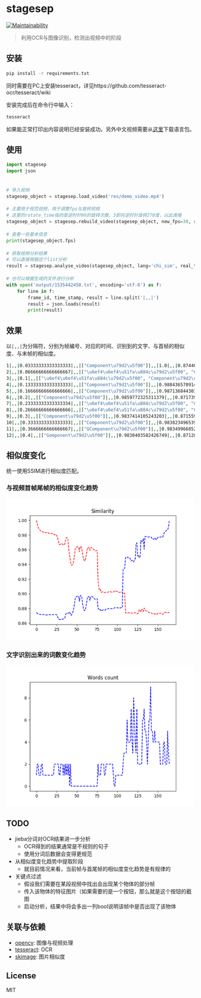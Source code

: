# stagesep

[![Maintainability](https://api.codeclimate.com/v1/badges/492f06dfdfc447e06470/maintainability)](https://codeclimate.com/github/williamfzc/stagesep/maintainability)

> 利用OCR与图像识别，检测出视频中的阶段

## 安装

```bash
pip install -r requirements.txt
```

同时需要在PC上安装tesseract，详见https://github.com/tesseract-ocr/tesseract/wiki

安装完成后在命令行中输入：

```bash
tesseract
```

如果能正常打印出内容说明已经安装成功。另外中文视频需要从[这里](https://github.com/tesseract-ocr/langdata)下载语言包。

## 使用

```python
import stagesep
import json


# 导入视频
stagesep_object = stagesep.load_video('res/demo_video.mp4')

# 主要用于规范视频，用于调整fps与旋转视频
# 这里的rotate_time指的是逆时针90的旋转次数，3即向逆时针旋转270度，以此类推
stagesep_object = stagesep.rebuild_video(stagesep_object, new_fps=30, rotate_time=3)

# 查看一些基本信息
print(stagesep_object.fps)

# 获取视频分析结果
# 可以直接根据这个list分析
result = stagesep.analyse_video(stagesep_object, lang='chi_sim', real_time_log=True)

# 也可以根据生成的文件进行分析
with open('output/1535442458.txt', encoding='utf-8') as f:
    for line in f:
        frame_id, time_stamp, result = line.split('|,,|')
        result = json.loads(result)
        print(result)

```

## 效果

以`|,,|`为分隔符，分别为帧编号、对应的时间、识别到的文字、与首帧的相似度、与末帧的相似度。

```bash
1|,,|0.03333333333333333|,,|["Component\u79d2\u5f00"]|,,|1.0|,,|0.8744666747566574
2|,,|0.06666666666666667|,,|["\u6ef4\u6ef4\u51fa\u884c\u79d2\u5f00", "Component\u79d2\u5f00"]|,,|0.9945336759012924|,,|0.8732500535811166
3|,,|0.1|,,|["\u6ef4\u6ef4\u51fa\u884c\u79d2\u5f00", "Component\u79d2\u5f00"]|,,|0.9906519049687903|,,|0.8724468661392125
4|,,|0.13333333333333333|,,|["Component\u79d2\u5f00"]|,,|0.988436570914413|,,|0.8721808443349266
5|,,|0.16666666666666666|,,|["Component\u79d2\u5f00"]|,,|0.9871368443037327|,,|0.8719868653399506
6|,,|0.2|,,|["Component\u79d2\u5f00"]|,,|0.9859772325311379|,,|0.8717396593736755
7|,,|0.23333333333333334|,,|["\u6ef4\u6ef4\u51fa\u884c\u79d2\u5f00", "Component\u79d2\u5f00"]|,,|0.9853347906343617|,,|0.8714577411208654
8|,,|0.26666666666666666|,,|["\u6ef4\u6ef4\u51fa\u884c\u79d2\u5f00", "Component\u79d2\u5f00"]|,,|0.9851302157674813|,,|0.8715705722879807
9|,,|0.3|,,|["Component\u79d2\u5f00"]|,,|0.9837414105243203|,,|0.8715590796786445
10|,,|0.3333333333333333|,,|["Component\u79d2\u5f00"]|,,|0.9838234965397075|,,|0.8716437205735402
11|,,|0.3666666666666667|,,|["GComponent\u79d2\u5f00"]|,,|0.9834996685213664|,,|0.871615143975202
12|,,|0.4|,,|["Gomponent\u79d2\u5f00"]|,,|0.9838403582426749|,,|0.8712865474825727
```

## 相似度变化

统一使用SSIM进行相似度匹配。

### 与视频首帧尾帧的相似度变化趋势

![](pic/similarity.png)

### 文字识别出来的词数变化趋势

![](pic/word_count.png)

## TODO

- jieba分词对OCR结果进一步分析
    - OCR得到的结果通常是不规则的句子
    - 使用分词后数据会变得更规范
- 从相似度变化趋势中提取阶段
    - 就目前情况来看，当前帧与首尾帧的相似度变化趋势是有规律的
- 关键点过滤
    - 假设我们需要在某段视频中找出会出现某个物体的部分帧
    - 传入该物体的特征图片（如果需要的是一个按钮，那么就是这个按钮的截图
    - 启动分析，结果中将会多出一列bool说明该帧中是否出现了该物体

## 关联与依赖

- [opencv](https://opencv-python-tutroals.readthedocs.io/en/latest/py_tutorials/py_tutorials.html): 图像与视频处理
- [tesseract](https://github.com/tesseract-ocr/tesseract/wiki/Downloads): OCR
- [skimage](https://github.com/scikit-image/scikit-image): 图片相似度

## License

MIT
